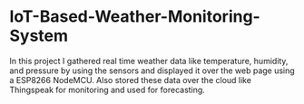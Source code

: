 

# IoT-Based-Weather-Monitoring-System

   In this project I gathered real time weather data like
   temperature, humidity, and pressure by using the sensors
   and displayed it over the web page using a ESP8266 NodeMCU.
   Also stored these data over the cloud like Thingspeak for 
   monitoring and used for forecasting.
